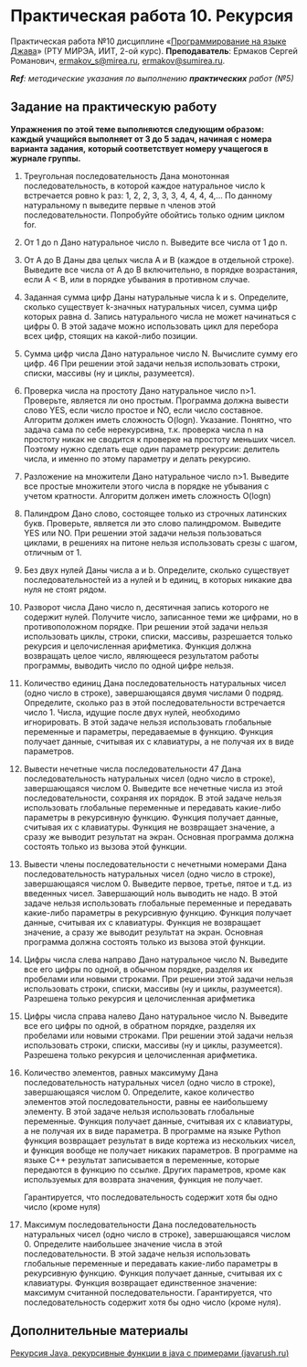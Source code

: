 # Практическая работа 10. Рекурсия
Практическая работа №10 дисциплине «[Программирование на языке Джава](https://online-edu.mirea.ru/course/view.php?id=4053)» (РТУ МИРЭА, ИИТ, 2-ой курс).
**Преподаватель**: Ермаков Сергей Романович, ermakov_s@mirea.ru, ermakov@sumirea.ru.

***Ref**: методические указания по выполнению **практических** работ (№5)*

## Задание на практическую работу

**Упражнения по этой теме выполняются следующим образом: каждый**
**учащийся выполняет от 3 до 5 задач, начиная с номера варианта задания,**
**который соответствует номеру учащегося в журнале группы.**

1. Треугольная последовательность
    Дана монотонная последовательность, в которой каждое натуральное
    число k встречается ровно k раз: 1, 2, 2, 3, 3, 3, 4, 4, 4, 4,…
    По данному натуральному n выведите первые n членов этой
    последовательности. Попробуйте обойтись только одним циклом for.

2. От 1 до n
    Дано натуральное число n. Выведите все числа от 1 до n.

3. От A до B
    Даны два целых числа A и В (каждое в отдельной строке). Выведите все
    числа от A до B включительно, в порядке возрастания, если A < B, или в порядке
    убывания в противном случае.

4. Заданная сумма цифр
    Даны натуральные числа k и s. Определите, сколько существует k-значных
    натуральных чисел, сумма цифр которых равна d. Запись натурального числа не
    может начинаться с цифры 0.
    В этой задаче можно использовать цикл для перебора всех цифр, стоящих
    на какой-либо позиции.

5. Сумма цифр числа
    Дано натуральное число N. Вычислите сумму его цифр.
    46
    При решении этой задачи нельзя использовать строки, списки, массивы (ну
    и циклы, разумеется).

6. Проверка числа на простоту
    Дано натуральное число n>1. Проверьте, является ли оно простым.
    Программа должна вывести слово YES, если число простое и NO, если число
    составное. Алгоритм должен иметь сложность O(logn).
    Указание. Понятно, что задача сама по себе нерекурсивна, т.к. проверка
    числа n на простоту никак не сводится к проверке на простоту меньших чисел.
    Поэтому нужно сделать еще один параметр рекурсии: делитель числа, и именно
    по этому параметру и делать рекурсию.

7. Разложение на множители
    Дано натуральное число n>1. Выведите все простые множители этого
    числа в порядке не убывания с учетом кратности. Алгоритм должен иметь
    сложность O(logn)

8. Палиндром
    Дано слово, состоящее только из строчных латинских букв. Проверьте,
    является ли это слово палиндромом. Выведите YES или NO.
    При решении этой задачи нельзя пользоваться циклами, в решениях на
    питоне нельзя использовать срезы с шагом, отличным от 1.

9. Без двух нулей
    Даны числа a и b. Определите, сколько существует последовательностей
    из a нулей и b единиц, в которых никакие два нуля не стоят рядом.

10. Разворот числа
    Дано число n, десятичная запись которого не содержит нулей. Получите
    число, записанное теми же цифрами, но в противоположном порядке.
    При решении этой задачи нельзя использовать циклы, строки, списки,
    массивы, разрешается только рекурсия и целочисленная арифметика.
    Функция должна возвращать целое число, являющееся результатом работы
    программы, выводить число по одной цифре нельзя.

11. Количество единиц
    Дана последовательность натуральных чисел (одно число в строке),
    завершающаяся двумя числами 0 подряд. Определите, сколько раз в этой
    последовательности встречается число 1. Числа, идущие после двух нулей,
    необходимо игнорировать.
    В этой задаче нельзя использовать глобальные переменные и параметры,
    передаваемые в функцию. Функция получает данные, считывая их с клавиатуры,
    а не получая их в виде параметров.

12. Вывести нечетные числа последовательности
    47
    Дана последовательность натуральных чисел (одно число в строке),
    завершающаяся числом 0. Выведите все нечетные числа из этой
    последовательности, сохраняя их порядок.
    В этой задаче нельзя использовать глобальные переменные и передавать
    какие-либо параметры в рекурсивную функцию. Функция получает данные,
    считывая их с клавиатуры. Функция не возвращает значение, а сразу же выводит
    результат на экран. Основная программа должна состоять только из вызова этой
    функции.

13. Вывести члены последовательности с нечетными номерами
    Дана последовательность натуральных чисел (одно число в строке),
    завершающаяся числом 0. Выведите первое, третье, пятое и т.д. из введенных
    чисел. Завершающий ноль выводить не надо.
    В этой задаче нельзя использовать глобальные переменные и передавать
    какие-либо параметры в рекурсивную функцию. Функция получает данные,
    считывая их с клавиатуры. Функция не возвращает значение, а сразу же выводит
    результат на экран. Основная программа должна состоять только из вызова этой
    функции.
    
14. Цифры числа слева направо
    Дано натуральное число N. Выведите все его цифры по одной, в обычном
    порядке, разделяя их пробелами или новыми строками.
    При решении этой задачи нельзя использовать строки, списки, массивы (ну
    и циклы, разумеется). Разрешена только рекурсия и целочисленная арифметика

15. Цифры числа справа налево
    Дано натуральное число N. Выведите все его цифры по одной, в обратном
    порядке, разделяя их пробелами или новыми строками.
    При решении этой задачи нельзя использовать строки, списки, массивы (ну
    и циклы, разумеется). Разрешена только рекурсия и целочисленная арифметика.

16. Количество элементов, равных максимуму
    Дана последовательность натуральных чисел (одно число в строке),
    завершающаяся числом 0. Определите, какое количество элементов этой
    последовательности, равны ее наибольшему элементу.
    В этой задаче нельзя использовать глобальные переменные. Функция
    получает данные, считывая их с клавиатуры, а не получая их в виде параметра.
    В программе на языке Python функция возвращает результат в виде кортежа из
    нескольких чисел, и функция вообще не получает никаких параметров. В
    программе на языке C++ результат записывается в переменные, которые
    передаются в функцию по ссылке. Других параметров, кроме как используемых
    для возврата значения, функция не получает. 

    Гарантируется, что последовательность содержит хотя бы одно число
    (кроме нуля)

17. Максимум последовательности
    Дана последовательность натуральных чисел (одно число в строке),
    завершающаяся числом 0. Определите наибольшее значение числа в этой
    последовательности.
    В этой задаче нельзя использовать глобальные переменные и передавать
    какие-либо параметры в рекурсивную функцию. Функция получает данные,
    считывая их с клавиатуры. Функция возвращает единственное значение:
    максимум считанной последовательности. Гарантируется, что
    последовательность содержит хотя бы одно число (кроме нуля).

## Дополнительные материалы

[Рекурсия Java, рекурсивные функции в java с примерами (javarush.ru)](https://javarush.ru/groups/posts/1895-rekursija-v-java)

